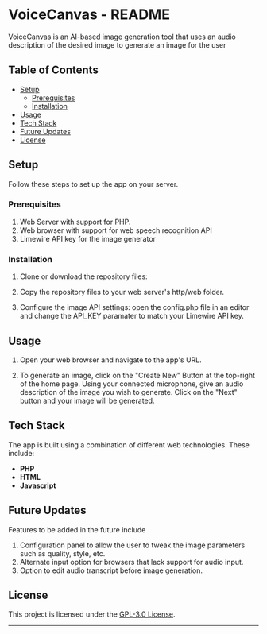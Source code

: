 # VoiceCanvas - README

VoiceCanvas is an AI-based image generation tool that uses an audio description of the desired image to generate an image for the user

## Table of Contents

- [Setup](#setup)
  - [Prerequisites](#prerequisites)
  - [Installation](#installation)
- [Usage](#usage)
- [Tech Stack](#tech-stack)
- [Future Updates](#future-updates)
- [License](#license)


## Setup

Follow these steps to set up the app on your server.

### Prerequisites

1. Web Server with support for PHP.
2. Web browser with support for web speech recognition API
3. Limewire API key for the image generator

### Installation

1. Clone or download the repository files:

2. Copy the repository files to your web server's http/web folder.

3. Configure the image API settings: open the config.php file in an editor and change the API_KEY paramater to match your Limewire API key.


## Usage

1. Open your web browser and navigate to the app's URL.

2. To generate an image, click on the "Create New" Button at the top-right of the home page. Using your connected microphone, give an audio description of the image you wish to generate. Click on the "Next" button and your image will be generated.


## Tech Stack

The app is built using a combination of different web technologies. These include:

- **PHP**
- **HTML**
- **Javascript**


## Future Updates

Features to be added in the future include
1. Configuration panel to allow the user to tweak the image parameters such as quality, style, etc.
2. Alternate input option for browsers that lack support for audio input.
3. Option to edit audio transcript before image generation.

## License

This project is licensed under the [GPL-3.0 License](LICENSE).

---
